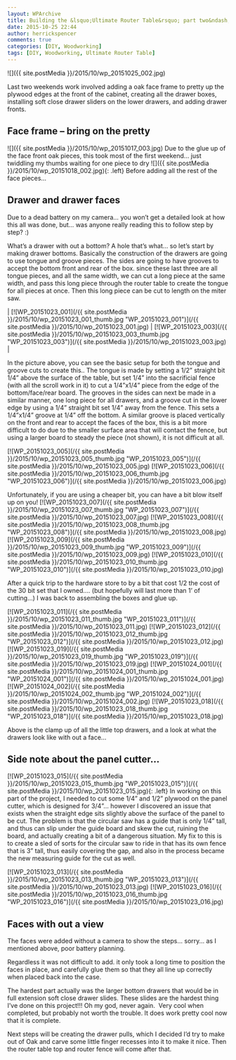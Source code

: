 ```yaml
---
layout: WPArchive
title: Building the &lsquo;Ultimate Router Table&rsquo; part two&ndash;and then there were drawers.
date: 2015-10-25 22:44
author: herrickspencer
comments: true
categories: [DIY, Woodworking]
tags: [DIY, Woodworking, Ultimate Router Table]
---
```

![]({{ site.postMedia }}/2015/10/wp_20151025_002.jpg)

Last two weekends work involved adding a oak face frame to pretty up the plywood edges at the front of the cabinet, creating all the drawer boxes, installing soft close drawer sliders on the lower drawers, and adding drawer fronts.

## Face frame – bring on the pretty

![]({{ site.postMedia }}/2015/10/wp_20151017_003.jpg)
Due to the glue up of the face front oak pieces, this took most of the first weekend… just twiddling my thumbs waiting for one piece to dry
![]({{ site.postMedia }}/2015/10/wp_20151018_002.jpg){: .left}
Before adding all the rest of the face pieces…

## Drawer and drawer faces

Due to a dead battery on my camera… you won’t get a detailed look at how this all was done, but… was anyone really reading this to follow step by step? :)

What’s a drawer with out a bottom? A hole that’s what… so let’s start by making drawer bottoms. Basically the construction of the drawers are going to use tongue and groove pieces. The sides are going to have grooves to accept the bottom front and rear of the box. since these last three are all tongue pieces, and all the same width, we can cut a long piece at the same width, and pass this long piece through the router table to create the tongue for all pieces at once. Then this long piece can be cut to length on the miter saw.

| [![WP_20151023_001](/{{ site.postMedia }}/2015/10/wp_20151023_001_thumb.jpg "WP_20151023_001")](/{{ site.postMedia }}/2015/10/wp_20151023_001.jpg) | [![WP_20151023_003](/{{ site.postMedia }}/2015/10/wp_20151023_003_thumb.jpg "WP_20151023_003")](/{{ site.postMedia }}/2015/10/wp_20151023_003.jpg) |

In the picture above, you can see the basic setup for both the tongue and groove cuts to create this.. The tongue is made by setting a 1/2” straight bit 1/4” above the surface of the table, but set 1/4” into the sacrificial fence (with all the scroll work in it) to cut a 1/4”x1/4” piece from the edge of the bottom/face/rear board. The grooves in the sides can next be made in a similar manner, one long piece for all drawers, and a groove cut in the lower edge by using a 1/4” straight bit set 1/4” away from the fence. This sets a 1/4”x1/4” groove at 1/4” off the bottom. A similar groove is placed vertically on the front and rear to accept the faces of the box, this is a bit more difficult to do due to the smaller surface area that will contact the fence, but using a larger board to steady the piece (not shown), it is not difficult at all.

[![WP_20151023_005](/{{ site.postMedia }}/2015/10/wp_20151023_005_thumb.jpg "WP_20151023_005")](/{{ site.postMedia }}/2015/10/wp_20151023_005.jpg)
[![WP_20151023_006](/{{ site.postMedia }}/2015/10/wp_20151023_006_thumb.jpg "WP_20151023_006")](/{{ site.postMedia }}/2015/10/wp_20151023_006.jpg) 

Unfortunately, if you are using a cheaper bit, you can have a bit blow itself up on you!
[![WP_20151023_007](/{{ site.postMedia }}/2015/10/wp_20151023_007_thumb.jpg "WP_20151023_007")](/{{ site.postMedia }}/2015/10/wp_20151023_007.jpg)
[![WP_20151023_008](/{{ site.postMedia }}/2015/10/wp_20151023_008_thumb.jpg "WP_20151023_008")](/{{ site.postMedia }}/2015/10/wp_20151023_008.jpg)
[![WP_20151023_009](/{{ site.postMedia }}/2015/10/wp_20151023_009_thumb.jpg "WP_20151023_009")](/{{ site.postMedia }}/2015/10/wp_20151023_009.jpg)
[![WP_20151023_010](/{{ site.postMedia }}/2015/10/wp_20151023_010_thumb.jpg "WP_20151023_010")](/{{ site.postMedia }}/2015/10/wp_20151023_010.jpg) 

After a quick trip to the hardware store to by a bit that cost 1/2 the cost of the 30 bit set that I owned…. (but hopefully will last more than 1’ of cutting…) I was back to assembling the boxes and glue up.

[![WP_20151023_011](/{{ site.postMedia }}/2015/10/wp_20151023_011_thumb.jpg "WP_20151023_011")](/{{ site.postMedia }}/2015/10/wp_20151023_011.jpg)
[![WP_20151023_012](/{{ site.postMedia }}/2015/10/wp_20151023_012_thumb.jpg "WP_20151023_012")](/{{ site.postMedia }}/2015/10/wp_20151023_012.jpg)
[![WP_20151023_019](/{{ site.postMedia }}/2015/10/wp_20151023_019_thumb.jpg "WP_20151023_019")](/{{ site.postMedia }}/2015/10/wp_20151023_019.jpg)
[![WP_20151024_001](/{{ site.postMedia }}/2015/10/wp_20151024_001_thumb.jpg "WP_20151024_001")](/{{ site.postMedia }}/2015/10/wp_20151024_001.jpg)
[![WP_20151024_002](/{{ site.postMedia }}/2015/10/wp_20151024_002_thumb.jpg "WP_20151024_002")](/{{ site.postMedia }}/2015/10/wp_20151024_002.jpg)
[![WP_20151023_018](/{{ site.postMedia }}/2015/10/wp_20151023_018_thumb.jpg "WP_20151023_018")](/{{ site.postMedia }}/2015/10/wp_20151023_018.jpg)

Above is the clamp up of all the little top drawers, and a look at what the drawers look like with out a face…

## Side note about the panel cutter…

[![WP_20151023_015](/{{ site.postMedia }}/2015/10/wp_20151023_015_thumb.jpg "WP_20151023_015")](/{{ site.postMedia }}/2015/10/wp_20151023_015.jpg){: .left}
In working on this part of the project, I needed to cut some 1/4” and 1/2” plywood on the panel cutter, which is designed for 3/4”… however I discovered an issue that exists when the straight edge sits slightly above the surface of the panel to be cut. The problem is that the circular saw has a guide that is only 1/4” tall, and thus can slip under the guide board and skew the cut, ruining the board, and actually creating a bit of a dangerous situation. My fix to this is to create a sled of sorts for the circular saw to ride in that has its own fence that is 3” tall, thus easily covering the gap, and also in the process became the new measuring guide for the cut as well.

[![WP_20151023_013](/{{ site.postMedia }}/2015/10/wp_20151023_013_thumb.jpg "WP_20151023_013")](/{{ site.postMedia }}/2015/10/wp_20151023_013.jpg)
[![WP_20151023_016](/{{ site.postMedia }}/2015/10/wp_20151023_016_thumb.jpg "WP_20151023_016")](/{{ site.postMedia }}/2015/10/wp_20151023_016.jpg)

## Faces with out a view

The faces were added without a camera to show the steps… sorry… as I mentioned above, poor battery planning.

Regardless it was not difficult to add. it only took a long time to position the faces in place, and carefully glue them so that they all line up correctly when placed back into the case.

The hardest part actually was the larger bottom drawers that would be in full extension soft close drawer slides. These slides are the hardest thing I’ve done on this project!!! Oh my god, never again.  Very cool when completed, but probably not worth the trouble. It does work pretty cool now that it is complete.

Next steps will be creating the drawer pulls, which I decided I’d try to make out of Oak and carve some little finger recesses into it to make it nice. Then the router table top and router fence will come after that.